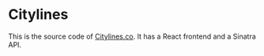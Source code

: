 Citylines
=========

This is the source code of [Citylines.co](http://www.citylines.co). It has a React frontend and a Sinatra API.
